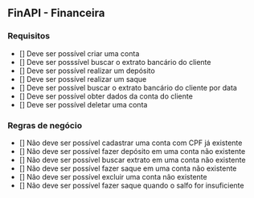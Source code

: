 ## FinAPI - Financeira

### Requisitos

- [] Deve ser possível criar uma conta
- [] Deve ser posssível buscar o extrato bancário do cliente
- [] Deve ser possível realizar um depósito
- [] Deve ser possível realizar um saque 
- [] Deve ser possível buscar o extrato bancário do cliente por data
- [] Deve ser possível obter dados da conta do cliente
- [] Deve ser possível deletar uma conta

### Regras de negócio

- [] Não deve ser possível cadastrar uma conta com CPF já existente
- [] Não deve ser possível fazer depósito em uma conta não existente
- [] Não deve ser possível buscar extrato em uma conta não existente
- [] Não deve ser possível fazer saque em uma conta não existente
- [] Não deve ser possível excluir uma conta não existente
- [] Não deve ser possível fazer saque quando o salfo for insuficiente

